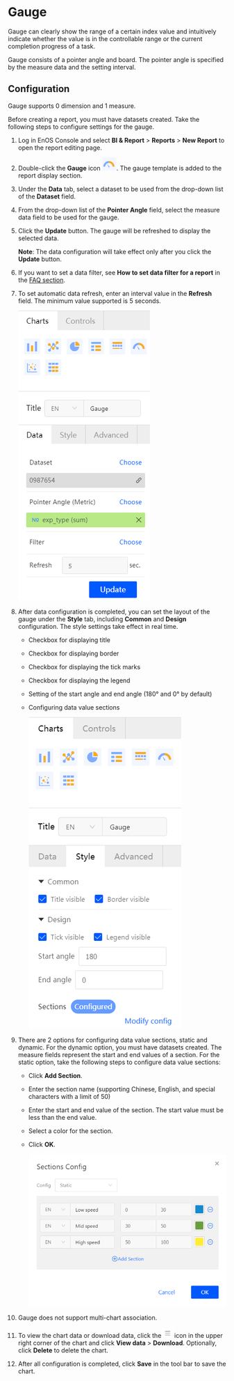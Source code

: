 # Gauge

Gauge can clearly show the range of a certain index value and intuitively indicate whether the value is in the controllable range or the current completion progress of a task.

Gauge consists of a pointer angle and board. The pointer angle is specified by the measure data and the setting interval.

## Configuration

Gauge supports 0 dimension and 1 measure.

Before creating a report, you must have datasets created. Take the following steps to configure settings for the gauge.

1. Log in EnOS Console and select **BI & Report** > **Reports** > **New Report** to open the report editing page.

2. Double-click the **Gauge** icon ![gauge_icon](../media/gauge_icon.png). The gauge template is added to the report display section.

3. Under the **Data** tab, select a dataset to be used from the drop-down list of the **Dataset** field.

4. From the drop-down list of the **Pointer Angle** field, select the measure data field to be used for the gauge.

5. Click the **Update** button. The gauge will be refreshed to display the selected data.

   **Note**: The data configuration will take effect only after you click the **Update** button.

6. If you want to set a data filter, see **How to set data filter for a report** in the [FAQ section](../report_faq).

7. To set automatic data refresh, enter an interval value in the **Refresh** field. The minimum value supported is 5 seconds.

   ![gauge_data](../media/gauge_data.png)

8. After data configuration is completed, you can set the layout of the gauge under the **Style** tab, including **Common** and **Design** configuration. The style settings take effect in real time.

   - Checkbox for displaying title

   - Checkbox for displaying border

   -  Checkbox for displaying the tick marks

   - Checkbox for displaying the legend

   - Setting of the start angle and end angle (180° and 0° by default)

   - Configuring data value sections

     ![gauge_style](../media/gauge_style.png)

9. There are 2 options for configuring data value sections, static and dynamic. For the dynamic option, you must have datasets created. The measure fields represent the start and end values of a section. For the static option, take the following steps to configure data value sections:

   - Click **Add Section**.

   - Enter the section name (supporting Chinese, English, and special characters with a limit of 50)

   - Enter the start and end value of the section. The start value must be less than the end value.

   - Select a color for the section.

   - Click **OK**.

     ![gauge_range](../media/gauge_range.png)

10. Gauge does not support multi-chart association.

11. To view the chart data or download data, click the![chart_spread](../media/chart_spread.png)icon in the upper right corner of the chart and click **View data** > **Download**. Optionally, click **Delete** to delete the chart.

12. After all configuration is completed, click **Save** in the tool bar to save the chart.